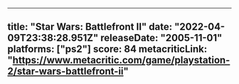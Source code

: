 
---
title: "Star Wars: Battlefront II"
date: "2022-04-09T23:38:28.951Z"
releaseDate: "2005-11-01"
platforms: ["ps2"]
score: 84
metacriticLink: "https://www.metacritic.com/game/playstation-2/star-wars-battlefront-ii"
---

